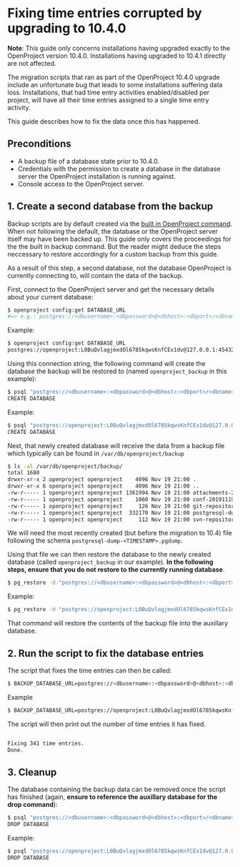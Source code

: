 # Fixing time entries corrupted by upgrading to 10.4.0

<div class="alert alert-info" role="alert">

**Note**: This guide only concerns installations having upgraded exactly to the OpenProject version 10.4.0. Installations having upgraded to 10.4.1 directly are not affected.

</div>

The migration scripts that ran as part of the OpenProject 10.4.0 upgrade include an unfortunate bug that leads to some installations suffering data loss. 
Installations, that had time entry activities enabled/disabled per project, will have all their time entries assigned to a single time entry activity.

This guide describes how to fix the data once this has happened.

## Preconditions

* A backup file of a database state prior to 10.4.0.
* Credentials with the permission to create a database in the database server the OpenProject installation is running against.
* Console access to the OpenProject server.

## 1. Create a second database from the backup

Backup scripts are by default created via the [built in OpenProject command](../../operation/backing-up). 
When not following the default, the database or the OpenProject server itself may have been backed up. 
This guide only covers the proceedings for the the built in backup command. 
But the reader might deduce the steps neccessary to restore accordingly for a custom backup from this guide.

As a result of this step, a second database, not the database OpenProject is currently connecting to, will contain the data of the backup.

First, connect to the OpenProject server and get the necessary details about your current database:

```bash
$ openproject config:get DATABASE_URL
#=> e.g.: postgres://<dbusername>:<dbpassword>@<dbhost>:<dbport>/<dbname>
```

Example:

```bash
$ openproject config:get DATABASE_URL
postgres://openproject:L0BuQvlagjmxdOl6785kqwsKnfCEx1dv@127.0.0.1:45432/openproject
```

Using this connection string, the following command will create the database the backup will be restored to (named `openproject_backup` in this example):

```bash
$ psql "postgres://<dbusername>:<dbpassword>@<dbhost>:<dbport>/<dbname>" -c 'CREATE DATABASE <new_dbname>'
CREATE DATABASE
```

Example:

```bash
$ psql "postgres://openproject:L0BuQvlagjmxdOl6785kqwsKnfCEx1dv@127.0.0.1:45432/openproject" -c 'CREATE DATABASE openproject_backup'
CREATE DATABASE
```

Next, that newly created database will receive the data from a backup file which typically can be found in `/var/db/openproject/backup`

```bash
$ ls -al /var/db/openproject/backup/
total 1680
drwxr-xr-x 2 openproject openproject    4096 Nov 19 21:00 .
drwxr-xr-x 6 openproject openproject    4096 Nov 19 21:00 ..
-rw-r----- 1 openproject openproject 1361994 Nov 19 21:00 attachments-20191119210038.tar.gz
-rw-r----- 1 openproject openproject    1060 Nov 19 21:00 conf-20191119210038.tar.gz
-rw-r----- 1 openproject openproject     126 Nov 19 21:00 git-repositories-20191119210038.tar.gz
-rw-r----- 1 openproject openproject  332170 Nov 19 21:00 postgresql-dump-20191119210038.pgdump
-rw-r----- 1 openproject openproject     112 Nov 19 21:00 svn-repositories-20191119210038.tar.gz
```

We will need the most recently created (but before the migration to 10.4) file following the schema `postgresql-dump-<TIMESTAMP>.pgdump`.

Using that file we can then restore the database to the newly created database (called `openproject_backup` in our example). **In the following steps, ensure that you do not restore to the currently running database**. 

```bash
$ pg_restore -d "postgres://<dbusername>:<dbpassword>@<dbhost>:<dbport>/<new_dbname>" /var/db/openproject/backup/postgresql-dump-<TIMESTAMP>.pgdump` 
```

Example:

```bash
$ pg_restore -d "postgres://openproject:L0BuQvlagjmxdOl6785kqwsKnfCEx1dv@127.0.0.1:45432/openproject_backup" /var/db/openproject/backup/postgresql-dump-20191119210038.pgdump` 
```

That command will restore the contents of the backup file into the auxillary database.

## 2. Run the script to fix the database entries

The script that fixes the time entries can then be called:

```bash
$ BACKUP_DATABASE_URL=postgres://<dbusername>:<dbpassword>@<dbhost>:<dbport>/<new_dbname> sudo openproject run bundle exec rails openproject:reassign_time_entry_activities
```

Example

```bash
$ BACKUP_DATABASE_URL=postgres://openproject:L0BuQvlagjmxdOl6785kqwsKnfCEx1dv@127.0.0.1:45432/openproject_backup sudo openproject run bundle exec rails openproject:reassign_time_entry_activities
```

The script will then print out the number of time entries it has fixed.

```bash

Fixing 341 time entries.
Done.

```

## 3. Cleanup

The database containing the backup data can be removed once the script has finished (again, **ensure to reference the auxillary database for the drop command**):

```bash
$ psql "postgres://<dbusername>:<dbpassword>@<dbhost>:<dbport>/<dbname>" -c 'DROP DATABASE <new_dbname>'
DROP DATABASE
```

Example:

```bash
$ psql "postgres://openproject:L0BuQvlagjmxdOl6785kqwsKnfCEx1dv@127.0.0.1:45432/openproject" -c 'DROP DATABASE openproject_backup'
DROP DATABASE
```
